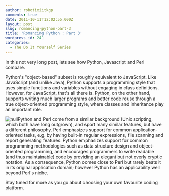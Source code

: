 ```yaml
---
author: robotixiitkgp
comments: true
date: 2011-10-11T12:02:55.000Z
layout: post
slug: romancing-python-part-3
title: 'Romancing Python : Part 3'
wordpress_id: 241
categories:
  - The Do It Yourself Series
---
```


In this not very long post, lets see how Python, Javascript and Perl compare.

Python's "object-based" subset is roughly equivalent to JavaScript. Like JavaScript (and unlike Java), Python supports a programming style that uses simple functions and variables without engaging in class definitions. However, for JavaScript, that's all there is. Python, on the other hand, supports writing much larger programs and better code reuse through a true object-oriented programming style, where classes and inheritance play an important role.

![null](http://www.siliconbeachtraining.co.uk/blog/wp-content/uploads/2010/11/python-training-php.jpg)Python and Perl come from a similar background (Unix scripting, which both have long outgrown), and sport many similar features, but have a different philosophy. Perl emphasizes support for common application-oriented tasks, e.g. by having built-in regular expressions, file scanning and report generating features. Python emphasizes support for common programming methodologies such as data structure design and object-oriented programming, and encourages programmers to write readable (and thus maintainable) code by providing an elegant but not overly cryptic notation. As a consequence, Python comes close to Perl but rarely beats it in its original application domain; however Python has an applicability well beyond Perl's niche.

Stay tuned for more as you go about choosing your own favourite coding platform.
